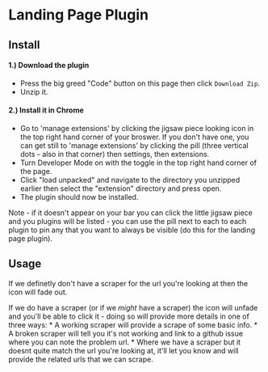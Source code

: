 # Landing Page Plugin

## Install

#### 1.) Download the plugin

* Press the big greed "Code" button on this page then click `Download Zip`.
* Unzip it.

#### 2.) Install it in Chrome

* Go to 'manage extensions' by clicking the jigsaw piece looking icon in the top right hand corner of your broswer. If you don't have one, you can get still to 'manage extensions' by clicking the pill (three vertical dots - also in that corner) then settings, then extensions.
* Turn Developer Mode on with the toggle in the top right hand corner of the page.
* Click "load unpacked" and navigate to the directory you unzipped earlier then select the "extension" directory and press open.
* The plugin should now be installed.

Note - if it doesn't appear on your bar you can click the little jigsaw piece and you plugins will be listed - you can use the pill next to each to each plugin to pin any that you want to always be visible (do this for the landing page plugin).

## Usage

If we definetly don't have a scraper for the url you're looking at then the icon will fade out.

If we do have a scraper (or if we _might_ have a scraper) the icon will unfade and you'll be able to click it - doing so will provide more details in one of three ways:
    * A working scraper will provide a scrape of some basic info.
    * A broken scraper will tell you it's not working and link to a github issue where you can note the problem url.
    * Where we have a scraper but it doesnt quite match the url you're looking at, it'll let you know and will provide the related urls that we can scrape.
